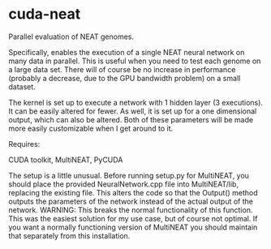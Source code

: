 # cuda-neat
Parallel evaluation of NEAT genomes.

Specifically, enables the execution of a single NEAT neural network on many data in parallel. This is useful when you need to test each genome on a large data set. There will of course be no increase in performance (probably a decrease, due to the GPU bandwidth problem) on a small dataset.

The kernel is set up to execute a network with 1 hidden layer (3 executions). It can be easily altered for fewer. As well, it is set up for a one dimensional output, which can also be altered. Both of these parameters will be made more easily customizable when I get around to it.

Requires:

CUDA toolkit, MultiNEAT, PyCUDA

The setup is a little unusual. Before running setup.py for MultiNEAT, you should place the provided NeuralNetwork.cpp file into MultiNEAT/lib, replacing the existing file. This alters the code so that the Output() method outputs the parameters of the network instead of the actual output of the network. WARNING: This breaks the normal functionality of this function. This was the easiest solution for my use case, but of course not optimal. If you want a normally functioning version of MultiNEAT you should maintain that separately from this installation.
